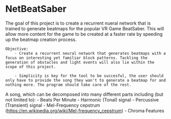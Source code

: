 # NetBeatSaber
The goal of this project is to create a recurrent nueral network that is trained to generate beatmaps for the popular VR Game BeatSaber. This will allow more content for the game to be created at a faster rate by speeding up the beatmap creation process.  

    Objective:
        - Create a recurrent neural network that generates beatmaps with a focus on interesting yet familiar block patterns. Tackling the generation of obstacles and light events will also lie within the scope of this project.
        
        - Simplicity is key for the tool to be succesful, the user should only have to provide the song they wan't to generate a beatmap for and nothing more. The program should take care of the rest. 
        


A song, which can be decomposed into many different parts including (but not limited to):
    - Beats Per Minute
    - Harmonic (Tonal) signal
    - Percussive (Transient) signal
    - Mel-Frequency cepstrum (https://en.wikipedia.org/wiki/Mel-frequency_cepstrum)
    - Chroma Features


    

    
        